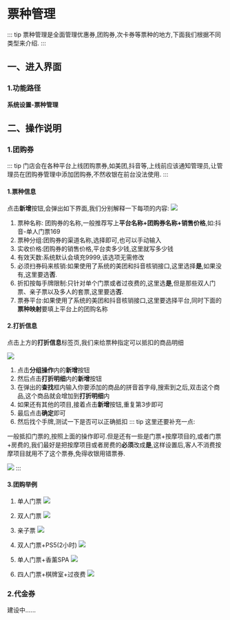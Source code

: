# 票种管理
::: tip
票种管理是全面管理优惠券,团购券,次卡券等票种的地方,下面我们根据不同类型来介绍.
:::
## 一、进入界面
### 1.功能路径
**系统设置-票种管理**



## 二、操作说明
### 1.团购券
::: tip
门店会在各种平台上线团购票券,如美团,抖音等,上线前应该通知管理员,让管理员在团购券管理中添加团购券,不然收银在前台没法使用.
:::
#### 1.票种信息
点击**新增**按钮,会弹出如下界面,我们分别解释一下每项的内容:
![](https://wiki-cdsoft.oss-cn-hangzhou.aliyuncs.com/20241002172050.png)

1. 票种名称: 团购券的名称,一般推荐写上**平台名称+团购券名称+销售价格**,如:抖音-单人门票169
2. 票种分组:团购券的渠道名称,选择即可,也可以手动输入
3. 实收价格:团购券的销售价格,平台卖多少钱,这里就写多少钱
4. 有效天数:系统默认会填充9999,该选项无需修改
5. 必须扫券码来核销:如果使用了系统的美团和抖音核销接口,这里选择**是**,如果没有,这里要选**否**.
6. 折扣按每手牌限制:只针对单个门票或者过夜费的,这里选**是**,但是那些双人门票、亲子票以及多人的套票,这里要选**否**.
7. 票券平台:如果使用了系统的美团和抖音核销接口,这里要选择平台,同时下面的**票种映射**要填上平台上的团购名称

#### 2.打折信息
点击上方的**打折信息**标签页,我们来给票种指定可以抵扣的商品明细

![](https://wiki-cdsoft.oss-cn-hangzhou.aliyuncs.com/20241002181049.png)

1. 点击**分组操作**内的**新增**按钮
2. 然后点击**打折明细**内的**新增**按钮
3. 在弹出的**查找**框内输入你要添加的商品的拼音首字母,搜索到之后,双击这个商品,这个商品就会增加到**打折明细**内
4. 如果还有其他的项目,接着点击**新增**按钮,重复第3步即可
5. 最后点击**确定**即可
6. 然后找个手牌,测试一下是否可以正确抵扣
::: tip
这里还要补充一点:

一般抵扣门票的,按照上面的操作即可.但是还有一些是门票+按摩项目的,或者门票+房费的,我们最好是把按摩项目或者房费的**必须**改成**是**,这样设置后,客人不消费按摩项目就用不了这个票券,免得收银用错票券.

![](https://wiki-cdsoft.oss-cn-hangzhou.aliyuncs.com/20241002184338.png)
:::

#### 3.团购举例


1. 单人门票
![](https://wiki-cdsoft.oss-cn-hangzhou.aliyuncs.com/20241002185436.png)

2. 双人门票
   ![](https://wiki-cdsoft.oss-cn-hangzhou.aliyuncs.com/20241002185624.png)
3. 亲子票
   ![](https://wiki-cdsoft.oss-cn-hangzhou.aliyuncs.com/20241002185716.png)
4. 双人门票+PS5(2小时)
   ![](https://wiki-cdsoft.oss-cn-hangzhou.aliyuncs.com/20241002185837.png)
5. 单人门票+香薰SPA
   ![](https://wiki-cdsoft.oss-cn-hangzhou.aliyuncs.com/20241002185948.png)
6. 四人门票+棋牌室+过夜费
   ![](https://wiki-cdsoft.oss-cn-hangzhou.aliyuncs.com/20241002190143.png)

### 2.代金券
建设中......
